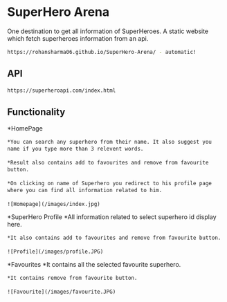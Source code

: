 # SuperHero Arena

One destination to get all information of SuperHeroes. A static website which fetch superheroes information from an api. 
 
 ```bash
 https://rohansharma06.github.io/SuperHero-Arena/ - automatic!
```
 ## API
 ```bash
https://superheroapi.com/index.html
```
## Functionality
 *HomePage
 
    *You can search any superhero from their name. It also suggest you name if you type more than 3 relevent words.

    *Result also contains add to favourites and remove from favourite button.

    *On clicking on name of Superhero you redirect to his profile page where you can find all information related to him. 

    ![Homepage](/images/index.jpg)

*SuperHero Profile
    *All information related to select superhero id display here.

    *It also contains add to favourites and remove from favourite button.

    ![Profile](/images/profile.JPG)

*Favourites
    *It contains all the selected favourite superhero.

    *It contains remove from favourite button.

    ![Favourite](/images/favourite.JPG)


